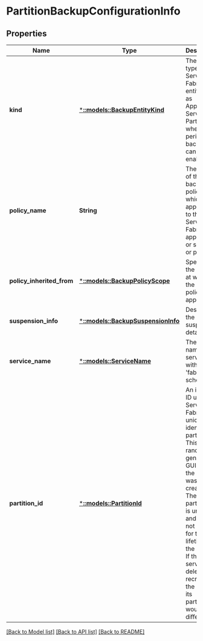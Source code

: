 # PartitionBackupConfigurationInfo

## Properties
Name | Type | Description | Notes
------------ | ------------- | ------------- | -------------
**kind** | [***::models::BackupEntityKind**](BackupEntityKind.md) | The entity type of a Service Fabric entity such as Application, Service or a Partition where periodic backups can be enabled. | [default to null]
**policy_name** | **String** | The name of the backup policy which is applicable to this Service Fabric application or service or partition. | [optional] [default to null]
**policy_inherited_from** | [***::models::BackupPolicyScope**](BackupPolicyScope.md) | Specifies the scope at which the backup policy is applied. | [optional] [default to null]
**suspension_info** | [***::models::BackupSuspensionInfo**](BackupSuspensionInfo.md) | Describes the backup suspension details. | [optional] [default to null]
**service_name** | [***::models::ServiceName**](ServiceName.md) | The full name of the service with &#39;fabric:&#39; URI scheme. | [optional] [default to null]
**partition_id** | [***::models::PartitionId**](PartitionId.md) | An internal ID used by Service Fabric to uniquely identify a partition. This is a randomly generated GUID when the service was created. The partition ID is unique and does not change for the lifetime of the service. If the same service was deleted and recreated the IDs of its partitions would be different. | [optional] [default to null]

[[Back to Model list]](../README.md#documentation-for-models) [[Back to API list]](../README.md#documentation-for-api-endpoints) [[Back to README]](../README.md)


